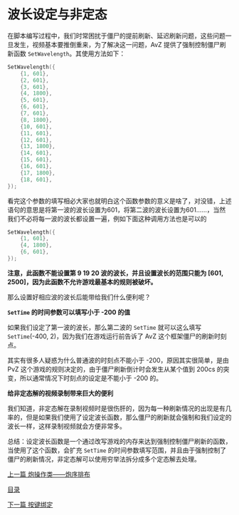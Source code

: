 <!--
 * @Coding: utf-8
 * @Author: vector-wlc
 * @Date: 2021-09-25 19:05:19
 * @Description: 
-->

# 波长设定与非定态

在脚本编写过程中，我们时常困扰于僵尸的提前刷新、延迟刷新问题，这些问题一旦发生，视频基本要推倒重来，为了解决这一问题，AvZ 提供了强制控制僵尸刷新函数 `SetWavelength`。其使用方法如下：

```C++
SetWavelength({
    {1, 601},
    {2, 601},
    {3, 601},
    {4, 1800},
    {5, 601},
    {6, 601},
    {7, 601},
    {8, 1800},
    {10, 601},
    {11, 601},
    {12, 601},
    {13, 1800},
    {14, 601},
    {15, 601},
    {16, 601},
    {17, 1800},
    {18, 601},
});
```

看完这个参数的填写相必大家也就明白这个函数参数的意义是啥了，对没错，上述语句的意思是将第一波的波长设置为601，将第二波的波长设置为601……，当然我们不必将每一波的波长都设置一遍，例如下面这种调用方法也是可以的

```C++
SetWavelength({
    {1, 601},
    {4, 1800},
    {6, 601},
});
```

**注意，此函数不能设置第 9 19 20 波的波长，并且设置波长的范围只能为 [601, 2500]，因为此函数不允许游戏最基本的规则被破坏。**

那么设置好相应波的波长后能带给我们什么便利呢？

**`SetTime` 的时间参数可以填写小于 -200 的值**

如果我们设定了第一波的波长，那么第二波的 `SetTime` 就可以这么填写 `SetTime`(-400, 2)，因为我们在游戏运行前告诉了 AvZ 这个框架僵尸的刷新时刻点。

其实有很多人疑惑为什么普通波的时刻点不能小于 -200，原因其实很简单，是由 PvZ 这个游戏的规则决定的，由于僵尸刷新倒计时会发生从某个值到 200cs 的突变，所以通常情况下时刻点的设定是不能小于 -200 的。

**给非定态解的视频录制带来巨大的便利**

我们知道，非定态解在录制视频时是很伤肝的，因为每一种刷新情况的出现是有几率的，但是如果我们使用了设定波长函数，那么僵尸的刷新就会强制和我们设定的波长一样，这样录制视频就会方便非常多。

总结：设定波长函数是一个通过改写游戏的内存来达到强制控制僵尸刷新的函数，当使用了这个函数，会扩充 `SetTime` 的时间参数填写范围，并且由于强制控制了僵尸的刷新情况，非定态解可以使用穷举法拆分成多个定态解去处理。

[上一篇 炮操作类——炮序排布](./pao_operator_5.md)

[目录](../catalogue.md)

[下一篇 按键绑定](./key_connect.md)
